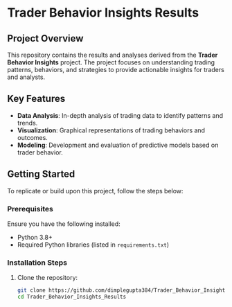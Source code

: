 # Trader Behavior Insights Results

##  Project Overview

This repository contains the results and analyses derived from the **Trader Behavior Insights** project. The project focuses on understanding trading patterns, behaviors, and strategies to provide actionable insights for traders and analysts.

##  Key Features

- **Data Analysis**: In-depth analysis of trading data to identify patterns and trends.
- **Visualization**: Graphical representations of trading behaviors and outcomes.
- **Modeling**: Development and evaluation of predictive models based on trader behavior.

##  Getting Started

To replicate or build upon this project, follow the steps below:

### Prerequisites

Ensure you have the following installed:

- Python 3.8+
- Required Python libraries (listed in `requirements.txt`)

### Installation Steps

1. Clone the repository:
   ```bash
   git clone https://github.com/dimplegupta384/Trader_Behavior_Insights_Results.git
   cd Trader_Behavior_Insights_Results
